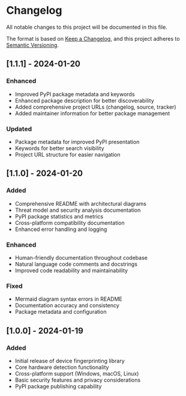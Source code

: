 # Changelog

All notable changes to this project will be documented in this file.

The format is based on [Keep a Changelog](https://keepachangelog.com/en/1.0.0/),
and this project adheres to [Semantic Versioning](https://semver.org/spec/v2.0.0.html).

## [1.1.1] - 2024-01-20

### Enhanced
- Improved PyPI package metadata and keywords
- Enhanced package description for better discoverability
- Added comprehensive project URLs (changelog, source, tracker)
- Added maintainer information for better package management

### Updated
- Package metadata for improved PyPI presentation
- Keywords for better search visibility
- Project URL structure for easier navigation

## [1.1.0] - 2024-01-20

### Added
- Comprehensive README with architectural diagrams
- Threat model and security analysis documentation
- PyPI package statistics and metrics
- Cross-platform compatibility documentation
- Enhanced error handling and logging

### Enhanced
- Human-friendly documentation throughout codebase
- Natural language code comments and docstrings
- Improved code readability and maintainability

### Fixed
- Mermaid diagram syntax errors in README
- Documentation accuracy and consistency
- Package metadata and configuration

## [1.0.0] - 2024-01-19

### Added
- Initial release of device fingerprinting library
- Core hardware detection functionality
- Cross-platform support (Windows, macOS, Linux)
- Basic security features and privacy considerations
- PyPI package publishing capability
